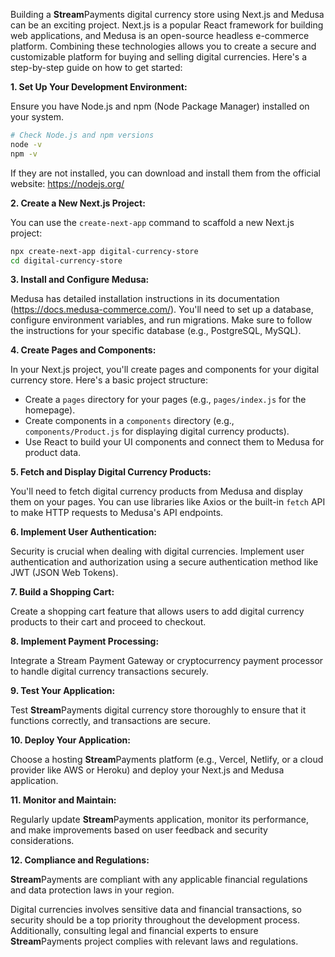 Building a **Stream**Payments digital currency store using Next.js and Medusa can be an exciting project. Next.js is a popular React framework for building web applications, and Medusa is an open-source headless e-commerce platform. Combining these technologies allows you to create a secure and customizable platform for buying and selling digital currencies. Here's a step-by-step guide on how to get started:

**1. Set Up Your Development Environment:**

Ensure you have Node.js and npm (Node Package Manager) installed on your system.

```bash
# Check Node.js and npm versions
node -v
npm -v
```

If they are not installed, you can download and install them from the official website: https://nodejs.org/

**2. Create a New Next.js Project:**

You can use the `create-next-app` command to scaffold a new Next.js project:

```bash
npx create-next-app digital-currency-store
cd digital-currency-store
```

**3. Install and Configure Medusa:**

Medusa has detailed installation instructions in its documentation (https://docs.medusa-commerce.com/). You'll need to set up a database, configure environment variables, and run migrations. Make sure to follow the instructions for your specific database (e.g., PostgreSQL, MySQL).

**4. Create Pages and Components:**

In your Next.js project, you'll create pages and components for your digital currency store. Here's a basic project structure:

- Create a `pages` directory for your pages (e.g., `pages/index.js` for the homepage).
- Create components in a `components` directory (e.g., `components/Product.js` for displaying digital currency products).
- Use React to build your UI components and connect them to Medusa for product data.

**5. Fetch and Display Digital Currency Products:**

You'll need to fetch digital currency products from Medusa and display them on your pages. You can use libraries like Axios or the built-in `fetch` API to make HTTP requests to Medusa's API endpoints.

**6. Implement User Authentication:**

Security is crucial when dealing with digital currencies. Implement user authentication and authorization using a secure authentication method like JWT (JSON Web Tokens).

**7. Build a Shopping Cart:**

Create a shopping cart feature that allows users to add digital currency products to their cart and proceed to checkout.

**8. Implement Payment Processing:**

Integrate a Stream Payment Gateway or cryptocurrency payment processor to handle digital currency transactions securely.

**9. Test Your Application:**

Test **Stream**Payments digital currency store thoroughly to ensure that it functions correctly, and transactions are secure.

**10. Deploy Your Application:**

Choose a hosting **Stream**Payments platform (e.g., Vercel, Netlify, or a cloud provider like AWS or Heroku) and deploy your Next.js and Medusa application.

**11. Monitor and Maintain:**

Regularly update **Stream**Payments application, monitor its performance, and make improvements based on user feedback and security considerations.

**12. Compliance and Regulations:**

**Stream**Payments are compliant with any applicable financial regulations and data protection laws in your region.

Digital currencies involves sensitive data and financial transactions, so security should be a top priority throughout the development process. Additionally, consulting legal and financial experts to ensure **Stream**Payments project complies with relevant laws and regulations.
